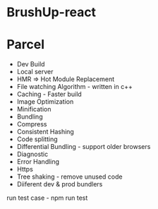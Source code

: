 # BrushUp-react

# Parcel
- Dev Build
- Local server
- HMR => Hot Module Replacement
- File watching Algorithm - written in c++
- Caching - Faster build 
- Image Optimization 
- Minification
- Bundling 
- Compress
- Consistent Hashing 
- Code splitting 
- Differential Bundling - support older browsers
- Diagnostic 
- Error Handling 
- Https 
- Tree shaking - remove unused code 
- Diiferent dev & prod bundlers

run test case - npm run test 
